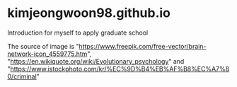 # kimjeongwoon98.github.io
Introduction for myself to apply graduate school

The source of image is "https://www.freepik.com/free-vector/brain-network-icon_4559775.htm", "https://en.wikiquote.org/wiki/Evolutionary_psychology" and "https://www.istockphoto.com/kr/%EC%9D%B4%EB%AF%B8%EC%A7%80/criminal"
